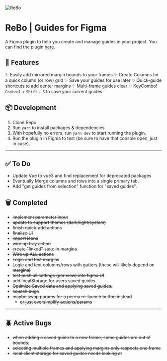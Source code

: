 ![ReBo](https://static.basedcdn.com/madebyLTM/src/assets/rebo-icon.png)
# ReBo | Guides for Figma

A Figma plugin to help you create and manage guides in your project. You can find the plugin [here](https://www.figma.com/community/plugin/949842685113537477/rebo).

## 💫 Features

✨ Easily add mirrored margin bounds to your frames
✨ Create Columns for a quick column (or row) grid
✨ Save your guides for use later
✨ Quick-guide shortcuts to add center margins
✨ Multi-frame guides clear
✨ KeyCombo! `Control` + `Shift` + `S` to save your current guides

## 📦 Development
1. Clone Repo
2. Run `yarn` to install packages & dependencies
3. With hopefully no errors, run `yarn dev` to start running the plugin.
4. Run the plugin in Figma to test (be sure to have that console open, just in case).

---

## ✅ To Do
- Update Vue to vue3 and find replacement for deprecated packages
- Eventually Merge columns and rows into a single primary tab.
- Add "get guides from selection" function for "saved guides".

## 🗑️ Completed
- ~~implement parameter input~~
- ~~update to support themes (dark/light/system)~~
- ~~finish quick-add actions~~
- ~~finalize UI~~
- ~~import icons~~
- ~~wire up tray action~~
- ~~create "linked" state in margins~~
- ~~Wire up ALL actions~~
- ~~Logic and test margins~~
- ~~Logic and text columns/rows with gutters (these will likely depend on margins)~~
- ~~test push all settings (per view) into figma UI~~
- ~~add localStorage for users saved guides~~
- ~~Optimize Saved data and applying saved guides.~~
- ~~squash bugs~~
- ~~maybe swap params for a perma re-launch button instead~~
  - ~~or just oversimplify actions/params~~

---

## 🪲 Active Bugs
- ~~when adding a saved guide to a new frame, some guides are out of bounds.~~
- ~~selecting multiple frames and applying margins only respects one frame~~
- ~~local client storage for saved guides needs looking at~~